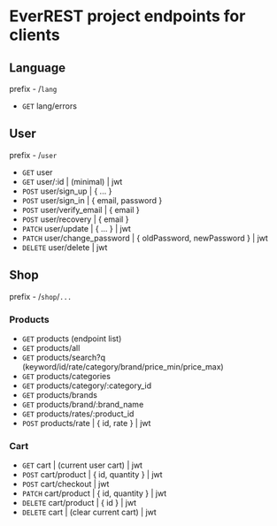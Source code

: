 # EverREST project endpoints for clients

## Language

prefix - /`lang`

- `GET` lang/errors

## User

prefix - /`user`

- `GET` user
- `GET` user/:id | (minimal) | jwt
- `POST` user/sign_up | { ... }
- `POST` user/sign_in | { email, password }
- `POST` user/verify_email | { email }
- `POST` user/recovery | { email }
- `PATCH` user/update | { ... } | jwt
- `PATCH` user/change_password | { oldPassword, newPassword } | jwt
- `DELETE` user/delete | jwt

## Shop

prefix - /`shop`/`...`

### Products

- `GET` products (endpoint list)
- `GET` products/all
- `GET` products/search?q (keyword/id/rate/category/brand/price_min/price_max)
- `GET` products/categories
- `GET` products/category/:category_id
- `GET` products/brands
- `GET` products/brand/:brand_name
- `GET` products/rates/:product_id
- `POST` products/rate | { id, rate } | jwt

### Cart

- `GET` cart | (current user cart) | jwt
- `POST` cart/product | { id, quantity } | jwt
- `POST` cart/checkout | jwt
- `PATCH` cart/product | { id, quantity } | jwt
- `DELETE` cart/product | { id } | jwt
- `DELETE` cart | (clear current cart) | jwt